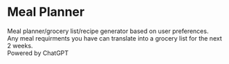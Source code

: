 ﻿# Meal Planner
Meal planner/grocery list/recipe generator based on user preferences.<br>
Any meal requirments you have can translate into a grocery list for the next 2 weeks.<br>
Powered by ChatGPT
